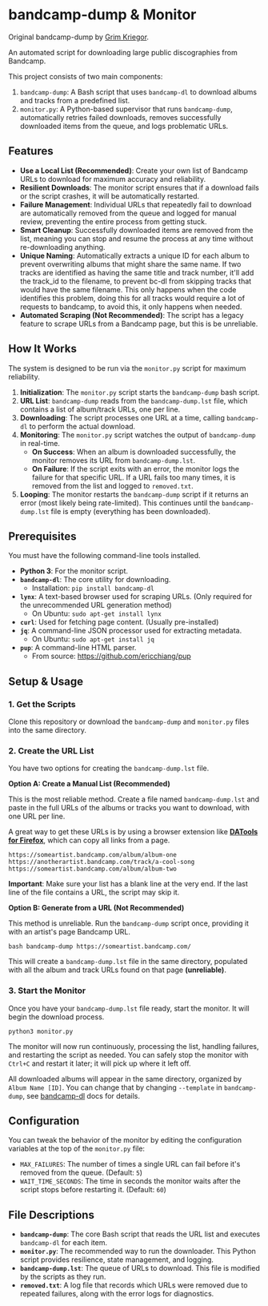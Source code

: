 # bandcamp-dump & Monitor

Original bandcamp-dump by [Grim Kriegor](https://github.com/GrimKriegor/dotfiles).

An automated script for downloading large public discographies from Bandcamp.

This project consists of two main components:

1.  `bandcamp-dump`: A Bash script that uses `bandcamp-dl` to download albums and tracks from a predefined list.
2.  `monitor.py`: A Python-based supervisor that runs `bandcamp-dump`, automatically retries failed downloads, removes successfully downloaded items from the queue, and logs problematic URLs.

## Features

* **Use a Local List (Recommended)**: Create your own list of Bandcamp URLs to download for maximum accuracy and reliability.
* **Resilient Downloads**: The monitor script ensures that if a download fails or the script crashes, it will be automatically restarted.
* **Failure Management**: Individual URLs that repeatedly fail to download are automatically removed from the queue and logged for manual review, preventing the entire process from getting stuck.
* **Smart Cleanup**: Successfully downloaded items are removed from the list, meaning you can stop and resume the process at any time without re-downloading anything.
* **Unique Naming**: Automatically extracts a unique ID for each album to prevent overwriting albums that might share the same name. If two tracks are identified as having the same title and track number, it'll add the track_id to the filename, to prevent bc-dl from skipping tracks that would have the same filename. This only happens when the code identifies this problem, doing this for all tracks would require a lot of requests to bandcamp, to avoid this, it only happens when needed.
* **Automated Scraping (Not Recommended)**: The script has a legacy feature to scrape URLs from a Bandcamp page, but this is be unreliable.

## How It Works

The system is designed to be run via the `monitor.py` script for maximum reliability.

1.  **Initialization**: The `monitor.py` script starts the `bandcamp-dump` bash script.
2.  **URL List**: `bandcamp-dump` reads from the `bandcamp-dump.lst` file, which contains a list of album/track URLs, one per line.
3.  **Downloading**: The script processes one URL at a time, calling `bandcamp-dl` to perform the actual download.
4.  **Monitoring**: The `monitor.py` script watches the output of `bandcamp-dump` in real-time.
    * **On Success**: When an album is downloaded successfully, the monitor removes its URL from `bandcamp-dump.lst`.
    * **On Failure**: If the script exits with an error, the monitor logs the failure for that specific URL. If a URL fails too many times, it is removed from the list and logged to `removed.txt`.
5.  **Looping**: The monitor restarts the `bandcamp-dump` script if it returns an error (most likely being rate-limited). This continues until the `bandcamp-dump.lst` file is empty (everything has been downloaded).

## Prerequisites

You must have the following command-line tools installed.

* **Python 3**: For the monitor script.
* **`bandcamp-dl`**: The core utility for downloading.
    * Installation: `pip install bandcamp-dl`
* **`lynx`**: A text-based browser used for scraping URLs. (Only required for the unrecommended URL generation method)
    * On Ubuntu: `sudo apt-get install lynx`
* **`curl`**: Used for fetching page content. (Usually pre-installed)
* **`jq`**: A command-line JSON processor used for extracting metadata.
    * On Ubuntu: `sudo apt-get install jq`
* **`pup`**: A command-line HTML parser.
    * From source: https://github.com/ericchiang/pup

## Setup & Usage

### 1. Get the Scripts

Clone this repository or download the `bandcamp-dump` and `monitor.py` files into the same directory.

### 2. Create the URL List

You have two options for creating the `bandcamp-dump.lst` file.

**Option A: Create a Manual List (Recommended)**

This is the most reliable method. Create a file named `bandcamp-dump.lst` and paste in the full URLs of the albums or tracks you want to download, with one URL per line.

A great way to get these URLs is by using a browser extension like **[DATools for Firefox](https://github.com/jcomicsutils/discography-archive-tools)**, which can copy all links from a page.

```
https://someartist.bandcamp.com/album/album-one
https://anotherartist.bandcamp.com/track/a-cool-song
https://someartist.bandcamp.com/album/album-two

```

**Important**: Make sure your list has a blank line at the very end. If the last line of the file contains a URL, the script may skip it.

**Option B: Generate from a URL (Not Recommended)**

This method is unreliable. Run the `bandcamp-dump` script once, providing it with an artist's page Bandcamp URL.

```
bash bandcamp-dump https://someartist.bandcamp.com/
```

This will create a `bandcamp-dump.lst` file in the same directory, populated with all the album and track URLs found on that page **(unreliable)**.

### 3. Start the Monitor

Once you have your `bandcamp-dump.lst` file ready, start the monitor. It will begin the download process.

```
python3 monitor.py
```

The monitor will now run continuously, processing the list, handling failures, and restarting the script as needed. You can safely stop the monitor with `Ctrl+C` and restart it later; it will pick up where it left off.

All downloaded albums will appear in the same directory, organized by `Album Name [ID]`. You can change that by changing `--template` in `bandcamp-dump`, see [bandcamp-dl](https://github.com/iheanyi/bandcamp-dl) docs for details.

## Configuration

You can tweak the behavior of the monitor by editing the configuration variables at the top of the `monitor.py` file:

* `MAX_FAILURES`: The number of times a single URL can fail before it's removed from the queue. (Default: `5`)
* `WAIT_TIME_SECONDS`: The time in seconds the monitor waits after the script stops before restarting it. (Default: `60`)

## File Descriptions

* **`bandcamp-dump`**: The core Bash script that reads the URL list and executes `bandcamp-dl` for each item.
* **`monitor.py`**: The recommended way to run the downloader. This Python script provides resilience, state management, and logging.
* **`bandcamp-dump.lst`**: The queue of URLs to download. This file is modified by the scripts as they run.
* **`removed.txt`**: A log file that records which URLs were removed due to repeated failures, along with the error logs for diagnostics.